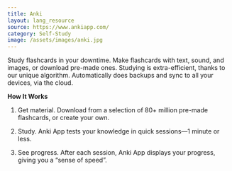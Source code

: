 ```yaml
---
title: Anki
layout: lang_resource
source: https://www.ankiapp.com/
category: Self-Study
image: /assets/images/anki.jpg
---
```

Study flashcards in your downtime. Make flashcards with text, sound, and images, or download pre-made ones. Studying is extra-efficient, thanks to our unique algorithm. Automatically does backups and sync to all your devices, via the cloud.

**How It Works**
1. Get material.
Download from a selection of 80+ million pre-made flashcards, or create your own.

2. Study.
Anki App tests your knowledge in quick sessions—1 minute or less.

3. See progress.
After each session, Anki App displays your progress, giving you a “sense of speed”.
